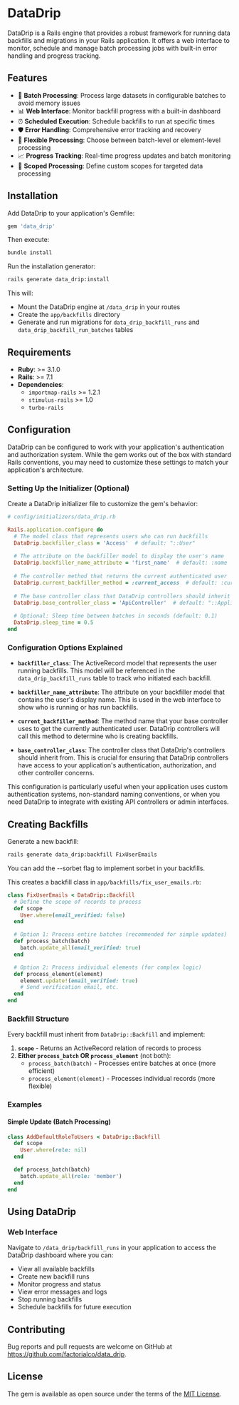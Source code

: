 # DataDrip

DataDrip is a Rails engine that provides a robust framework for running data backfills and migrations in your Rails application. It offers a web interface to monitor, schedule and manage batch processing jobs with built-in error handling and progress tracking.

## Features

- 🔄 **Batch Processing**: Process large datasets in configurable batches to avoid memory issues
- 📊 **Web Interface**: Monitor backfill progress with a built-in dashboard
- ⏰ **Scheduled Execution**: Schedule backfills to run at specific times
- 🛡️ **Error Handling**: Comprehensive error tracking and recovery
- 🔧 **Flexible Processing**: Choose between batch-level or element-level processing
- 📈 **Progress Tracking**: Real-time progress updates and batch monitoring
- 🎯 **Scoped Processing**: Define custom scopes for targeted data processing

## Installation

Add DataDrip to your application's Gemfile:

```ruby
gem 'data_drip'
```

Then execute:

```bash
bundle install
```

Run the installation generator:

```bash
rails generate data_drip:install
```

This will:
- Mount the DataDrip engine at `/data_drip` in your routes
- Create the `app/backfills` directory
- Generate and run migrations for `data_drip_backfill_runs` and `data_drip_backfill_run_batches` tables

## Requirements

- **Ruby**: >= 3.1.0
- **Rails**: >= 7.1
- **Dependencies**: 
  - `importmap-rails` >= 1.2.1
  - `stimulus-rails` >= 1.0
  - `turbo-rails`

## Configuration

DataDrip can be configured to work with your application's authentication and authorization system. While the gem works out of the box with standard Rails conventions, you may need to customize these settings to match your application's architecture.

### Setting Up the Initializer (Optional)

Create a DataDrip initializer file to customize the gem's behavior:

```ruby
# config/initializers/data_drip.rb

Rails.application.configure do
  # The model class that represents users who can run backfills
  DataDrip.backfiller_class = 'Access'  # default: "::User"
  
  # The attribute on the backfiller model to display the user's name
  DataDrip.backfiller_name_attribute = 'first_name'  # default: :name
  
  # The controller method that returns the current authenticated user
  DataDrip.current_backfiller_method = :current_access  # default: :current_user
  
  # The base controller class that DataDrip controllers should inherit from
  DataDrip.base_controller_class = 'ApiController'  # default: "::ApplicationController"
  
  # Optional: Sleep time between batches in seconds (default: 0.1)
  DataDrip.sleep_time = 0.5
end
```

### Configuration Options Explained

- **`backfiller_class`**: The ActiveRecord model that represents the user running backfills. This model will be referenced in the `data_drip_backfill_runs` table to track who initiated each backfill.

- **`backfiller_name_attribute`**: The attribute on your backfiller model that contains the user's display name. This is used in the web interface to show who is running or has run backfills.

- **`current_backfiller_method`**: The method name that your base controller uses to get the currently authenticated user. DataDrip controllers will call this method to determine who is creating backfills.

- **`base_controller_class`**: The controller class that DataDrip's controllers should inherit from. This is crucial for ensuring that DataDrip controllers have access to your application's authentication, authorization, and other controller concerns.

This configuration is particularly useful when your application uses custom authentication systems, non-standard naming conventions, or when you need DataDrip to integrate with existing API controllers or admin interfaces.

## Creating Backfills

Generate a new backfill:

```bash
rails generate data_drip:backfill FixUserEmails
```

You can add the --sorbet flag to implement sorbet in your backfills.

This creates a backfill class in `app/backfills/fix_user_emails.rb`:

```ruby
class FixUserEmails < DataDrip::Backfill
  # Define the scope of records to process
  def scope
    User.where(email_verified: false)
  end

  # Option 1: Process entire batches (recommended for simple updates)
  def process_batch(batch)
    batch.update_all(email_verified: true)
  end

  # Option 2: Process individual elements (for complex logic)
  def process_element(element)
    element.update!(email_verified: true)
    # Send verification email, etc.
  end
end
```

### Backfill Structure

Every backfill must inherit from `DataDrip::Backfill` and implement:

1. **`scope`** - Returns an ActiveRecord relation of records to process
2. **Either `process_batch` OR `process_element`** (not both):
   - `process_batch(batch)` - Processes entire batches at once (more efficient)
   - `process_element(element)` - Processes individual records (more flexible)

### Examples

#### Simple Update (Batch Processing)
```ruby
class AddDefaultRoleToUsers < DataDrip::Backfill
  def scope
    User.where(role: nil)
  end

  def process_batch(batch)
    batch.update_all(role: 'member')
  end
end
```

## Using DataDrip

### Web Interface

Navigate to `/data_drip/backfill_runs` in your application to access the DataDrip dashboard where you can:

- View all available backfills
- Create new backfill runs
- Monitor progress and status
- View error messages and logs
- Stop running backfills
- Schedule backfills for future execution

## Contributing

Bug reports and pull requests are welcome on GitHub at https://github.com/factorialco/data_drip.

## License

The gem is available as open source under the terms of the [MIT License](https://opensource.org/licenses/MIT).